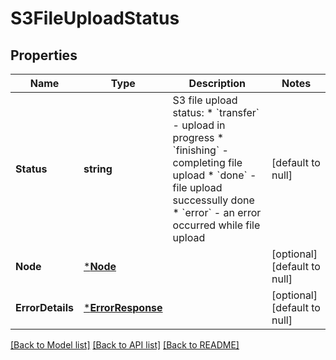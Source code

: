 # S3FileUploadStatus

## Properties
Name | Type | Description | Notes
------------ | ------------- | ------------- | -------------
**Status** | **string** | S3 file upload status:  * &#x60;transfer&#x60; - upload in progress  * &#x60;finishing&#x60; - completing file upload  * &#x60;done&#x60; - file upload successully done  * &#x60;error&#x60; - an error occurred while file upload | [default to null]
**Node** | [***Node**](Node.md) |  | [optional] [default to null]
**ErrorDetails** | [***ErrorResponse**](ErrorResponse.md) |  | [optional] [default to null]

[[Back to Model list]](../README.md#documentation-for-models) [[Back to API list]](../README.md#documentation-for-api-endpoints) [[Back to README]](../README.md)

